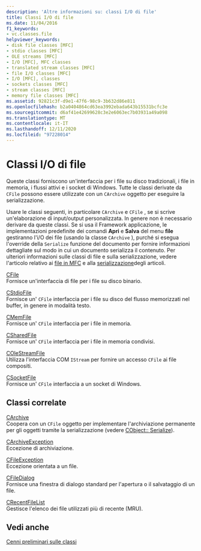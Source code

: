 ```yaml
---
description: 'Altre informazioni su: classi I/O di file'
title: Classi I/O di file
ms.date: 11/04/2016
f1_keywords:
- vc.classes.file
helpviewer_keywords:
- disk file classes [MFC]
- stdio classes [MFC]
- OLE streams [MFC]
- I/O [MFC], MFC classes
- translated stream classes [MFC]
- file I/O classes [MFC]
- I/O [MFC], classes
- sockets classes [MFC]
- stream classes [MFC]
- memory file classes [MFC]
ms.assetid: 92821c3f-d9e1-47f6-98c9-3b632d86e811
ms.openlocfilehash: b2a0404864cd63ea3992ebada643b15531bcfc3e
ms.sourcegitcommit: d6af41e42699628c3e2e6063ec7b03931a49a098
ms.translationtype: MT
ms.contentlocale: it-IT
ms.lasthandoff: 12/11/2020
ms.locfileid: "97228014"
---
```

# <a name="file-io-classes"></a>Classi I/O di file

Queste classi forniscono un'interfaccia per i file su disco tradizionali, i file in memoria, i flussi attivi e i socket di Windows. Tutte le classi derivate da `CFile` possono essere utilizzate con un `CArchive` oggetto per eseguire la serializzazione.

Usare le classi seguenti, in particolare `CArchive` e `CFile` , se si scrive un'elaborazione di input/output personalizzata. In genere non è necessario derivare da queste classi. Se si usa il Framework applicazione, le implementazioni predefinite dei comandi **Apri** e **Salva** del menu **file** gestiranno l'i/O dei file (usando la classe `CArchive` ), purché si esegua l'override della `Serialize` funzione del documento per fornire informazioni dettagliate sul modo in cui un documento serializza il contenuto. Per ulteriori informazioni sulle classi di file e sulla serializzazione, vedere l'articolo relativo ai [file in MFC](files-in-mfc.md) e alla [serializzazione](serialization-in-mfc.md)degli articoli.

[CFile](reference/cfile-class.md)<br/>
Fornisce un'interfaccia di file per i file su disco binario.

[CStdioFile](reference/cstdiofile-class.md)<br/>
Fornisce un' `CFile` interfaccia per i file su disco del flusso memorizzati nel buffer, in genere in modalità testo.

[CMemFile](reference/cmemfile-class.md)<br/>
Fornisce un' `CFile` interfaccia per i file in memoria.

[CSharedFile](reference/csharedfile-class.md)<br/>
Fornisce un' `CFile` interfaccia per i file in memoria condivisi.

[COleStreamFile](reference/colestreamfile-class.md)<br/>
Utilizza l'interfaccia COM `IStream` per fornire un accesso `CFile` ai file compositi.

[CSocketFile](reference/csocketfile-class.md)<br/>
Fornisce un' `CFile` interfaccia a un socket di Windows.

## <a name="related-classes"></a>Classi correlate

[CArchive](reference/carchive-class.md)<br/>
Coopera con un `CFile` oggetto per implementare l'archiviazione permanente per gli oggetti tramite la serializzazione (vedere [CObject:: Serialize](reference/cobject-class.md#serialize)).

[CArchiveException](reference/carchiveexception-class.md)<br/>
Eccezione di archiviazione.

[CFileException](reference/cfileexception-class.md)<br/>
Eccezione orientata a un file.

[CFileDialog](reference/cfiledialog-class.md)<br/>
Fornisce una finestra di dialogo standard per l'apertura o il salvataggio di un file.

[CRecentFileList](reference/crecentfilelist-class.md)<br/>
Gestisce l'elenco dei file utilizzati più di recente (MRU).

## <a name="see-also"></a>Vedi anche

[Cenni preliminari sulle classi](class-library-overview.md)
